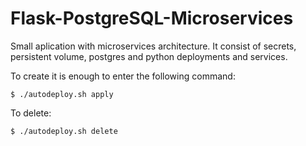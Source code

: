 # Flask-PostgreSQL-Microservices

Small aplication with microservices architecture. It consist of secrets, persistent volume, postgres and python deployments and services. 

To create it is enough to enter the following command:
```console
$ ./autodeploy.sh apply
```
To delete:
```console
$ ./autodeploy.sh delete
```